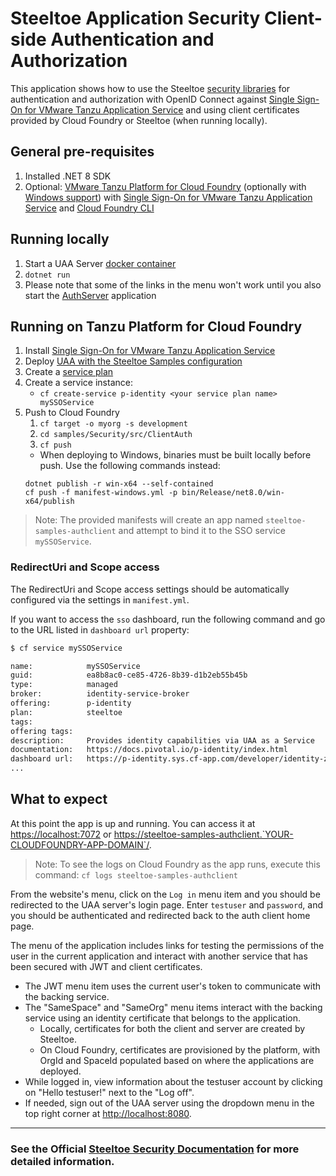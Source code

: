 # Steeltoe Application Security Client-side Authentication and Authorization

This application shows how to use the Steeltoe [security libraries](https://docs.steeltoe.io/api/v3/security/) for authentication and authorization with OpenID Connect against [Single Sign-On for VMware Tanzu Application Service](https://docs.vmware.com/en/Single-Sign-On-for-VMware-Tanzu-Application-Service) and using client certificates provided by Cloud Foundry or Steeltoe (when running locally).

## General pre-requisites

1. Installed .NET 8 SDK
1. Optional: [VMware Tanzu Platform for Cloud Foundry](https://docs.vmware.com/en/VMware-Tanzu-Application-Service/index.html)
   (optionally with [Windows support](https://docs.vmware.com/en/VMware-Tanzu-Application-Service/6.0/tas-for-vms/concepts-overview.html))
   with [Single Sign-On for VMware Tanzu Application Service](https://docs.vmware.com/en/Single-Sign-On-for-VMware-Tanzu-Application-Service)
   and [Cloud Foundry CLI](https://docs.cloudfoundry.org/cf-cli/install-go-cli.html)

## Running locally

1. Start a UAA Server [docker container](https://github.com/SteeltoeOSS/Samples/blob/main/CommonTasks.md)
1. `dotnet run`
1. Please note that some of the links in the menu won't work until you also start the [AuthServer](../AuthServer/README.md) application

## Running on Tanzu Platform for Cloud Foundry

1. Install [Single Sign-On for VMware Tanzu Application Service](https://docs.vmware.com/en/Single-Sign-On-for-VMware-Tanzu-Application-Service)
1. Deploy [UAA with the Steeltoe Samples configuration](https://github.com/SteeltoeOSS/Dockerfiles/tree/main/uaa-server#customizing-for-your-environment)
1. Create a [service plan](https://docs.vmware.com/en/Single-Sign-On-for-VMware-Tanzu-Application-Service/1.14/sso/GUID-manage-service-plans.html)
1. Create a service instance:
   * `cf create-service p-identity <your service plan name> mySSOService`
1. Push to Cloud Foundry
   1. `cf target -o myorg -s development`
   1. `cd samples/Security/src/ClientAuth`
   1. `cf push`
     * When deploying to Windows, binaries must be built locally before push. Use the following commands instead:
     ```
     dotnet publish -r win-x64 --self-contained
     cf push -f manifest-windows.yml -p bin/Release/net8.0/win-x64/publish
     ```

> Note: The provided manifests will create an app named `steeltoe-samples-authclient` and attempt to bind it to the SSO service `mySSOService`.

### RedirectUri and Scope access

The RedirectUri and Scope access settings should be automatically configured via the settings in `manifest.yml`.

If you want to access the `sso` dashboard, run the following command and go to the URL listed in `dashboard url` property:

```bash
$ cf service mySSOService

name:            mySSOService
guid:            ea8b8ac0-ce85-4726-8b39-d1b2eb55b45b
type:            managed
broker:          identity-service-broker
offering:        p-identity
plan:            steeltoe
tags:
offering tags:
description:     Provides identity capabilities via UAA as a Service
documentation:   https://docs.pivotal.io/p-identity/index.html
dashboard url:   https://p-identity.sys.cf-app.com/developer/identity-zones/15aaabfa-0697-4ad7-96a8-ed81c0a286a7/instances/ea8b8ac0-ce85-4726-8b39-d1b2eb55b45b/
...
```

## What to expect

At this point the app is up and running.  You can access it at <https://localhost:7072> or <https://steeltoe-samples-authclient.`YOUR-CLOUDFOUNDRY-APP-DOMAIN`/>.

> Note: To see the logs on Cloud Foundry as the app runs, execute this command: `cf logs steeltoe-samples-authclient`

From the website's menu, click on the `Log in` menu item and you should be redirected to the UAA server's login page. Enter `testuser` and `password`, and you should be authenticated and redirected back to the auth client home page.

The menu of the application includes links for testing the permissions of the user in the current application and interact with another service that has been secured with JWT and client certificates.

* The JWT menu item uses the current user's token to communicate with the backing service.
* The "SameSpace" and "SameOrg" menu items interact with the backing service using an identity certificate that belongs to the application.
   * Locally, certificates for both the client and server are created by Steeltoe.
   * On Cloud Foundry, certificates are provisioned by the platform, with OrgId and SpaceId populated based on where the applications are deployed.
* While logged in, view information about the testuser account by clicking on "Hello testuser!" next to the "Log off".
* If needed, sign out of the UAA server using the dropdown menu in the top right corner at <http://localhost:8080>.

---
### See the Official [Steeltoe Security Documentation](https://docs.steeltoe.io/api/v3/security/) for more detailed information.
